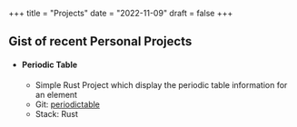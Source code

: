 +++
title = "Projects"
date = "2022-11-09"
draft = false
+++


## Gist of recent Personal Projects

- #### Periodic Table
    - Simple Rust Project which display the periodic table information for an element
    - Git: [periodictable](https://github.com/asnimansari/periodictable)
    - Stack: Rust
